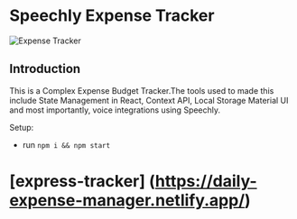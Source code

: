 # Speechly Expense Tracker

![Expense Tracker](https://i.ibb.co/VJjj3Kp/Screenshot-2020-12-18-205600.png)

## Introduction

This is a Complex Expense Budget Tracker.The tools used to made this include State Management in React, Context API, Local Storage Material UI and most importantly, voice integrations using Speechly. 

Setup:
- run ```npm i && npm start```
# [express-tracker] (https://daily-expense-manager.netlify.app/) 
